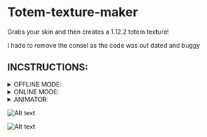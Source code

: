 # Totem-texture-maker
Grabs your skin and then creates a 1.12.2 totem texture!

I hade to remove the consel as the code was out dated and buggy




## INCSTRUCTIONS:

<details>
<summary>
  OFFLINE MODE:
</summary>


- clone the repository

- Move your skin into the folder called tot_build

- run the totskinmaker.exe

- then input the name of the skin file (it has to have .png on the end) - alternatively you can put the hole file dir

- then choose if your skin in slim or normal

- then check the folder where you put your skin in are there should be a new file called totem.png
</details>

<details>
<summary>
  ONLINE MODE:
</summary>

- To use the new API you will need to be connected to the internet 

- then click on ONLINE 

- then enter your username or UUID(UUID is preferred)

- then click go

- now if you look in the folder the .exe is in then you will see the totem texture!

</details>

<details>
<summary>
  ANIMATOR:
</summary>

- To use the animator you will need to select the number of frames in the animation

- you will then be asked to enter each img dir

- now if you look in the folder the .exe is in then you will see the totem texture!
</details>


![Alt text](https://i.ibb.co/gdm91n2/aaaaaa.png)

![Alt text](https://i.ibb.co/DfD55cc/ezgif-com-video-to-gif.gif)
